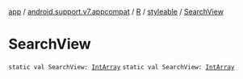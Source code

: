 [app](../../../index.md) / [android.support.v7.appcompat](../../index.md) / [R](../index.md) / [styleable](index.md) / [SearchView](.)

# SearchView

`static val SearchView: `[`IntArray`](https://kotlinlang.org/api/latest/jvm/stdlib/kotlin/-int-array/index.html)
`static val SearchView: `[`IntArray`](https://kotlinlang.org/api/latest/jvm/stdlib/kotlin/-int-array/index.html)